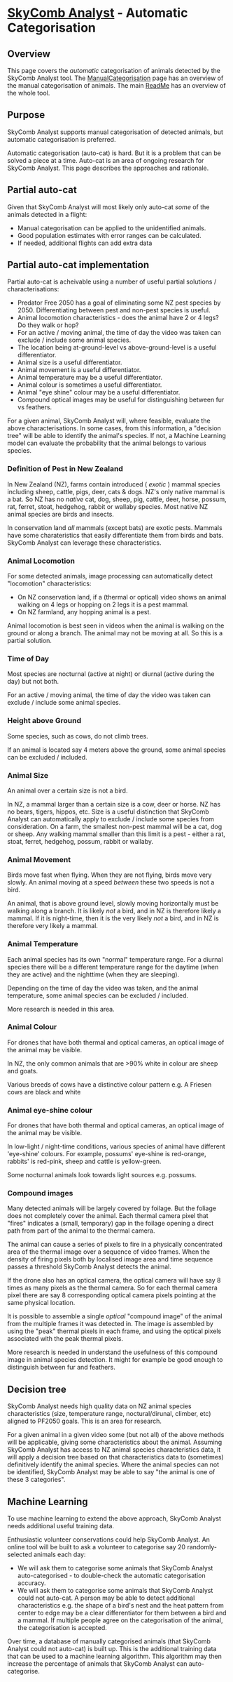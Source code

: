 # [SkyComb Analyst](https://github.com/PhilipQuirke/SkyCombAnalystHelp/blob/main/README.md) - Automatic Categorisation

## Overview
This page covers the *automatic* categorisation of animals detected by the SkyComb Analyst tool.
The [ManualCategorisation](./ManualCategorisation.md) page has an overview of the manual categorisation of animals.
The main [ReadMe](./README.md) has an overview of the whole tool.


## Purpose
SkyComb Analyst supports manual categorisation of detected animals, but automatic categorisation is preferred.

Automatic categorisation (auto-cat) is hard. But it is a problem that can be solved a piece at a time. 
Auto-cat is an area of ongoing research for SkyComb Analyst. This page describes the approaches and rationale.


## Partial auto-cat
Given that SkyComb Analyst will most likely only auto-cat *some* of the animals detected in a flight:
- Manual categorisation can be applied to the unidentified animals. 
- Good population estimates with error ranges can be calculated. 
- If needed, additional flights can add extra data 


## Partial auto-cat implementation
Partial auto-cat is acheivable using a number of useful partial solutions / characterisations:
- Predator Free 2050 has a goal of eliminating some NZ pest species by 2050. Differentiating between pest and non-pest species is useful.
- Animal locomotion characteristics - does the animal have 2 or 4 legs? Do they walk or hop?
- For an active / moving animal, the time of day the video was taken can exclude / include some animal species.  
- The location being at-ground-level vs above-ground-level is a useful differentiator.
- Animal size is a useful differentiator.
- Animal movement is a useful differentiator.
- Animal temperature may be a useful differentiator. 
- Animal colour is sometimes a useful differentiator. 
- Animal "eye shine" colour may be a useful differentiator.  
- Compound optical images may be useful for distinguishing between fur vs feathers.

For a given animal, SkyComb Analyst will, where feasible, evaluate the above characterisations. 
In some cases, from this information, a "decision tree" will be able to identify the animal's species. 
If not, a Machine Learning model can evaluate the probability that the animal belongs to various species.


### Definition of Pest in New Zealand
In New Zealand (NZ), farms contain introduced ( *exotic* ) mammal species including sheep, cattle, pigs, deer, cats & dogs. NZ's only native mammal is a bat. So NZ has no *native* cat, dog, sheep, pig, cattle, deer, horse, possum, rat, ferret, stoat, hedgehog, rabbit or wallaby species. Most native NZ animal species are birds and insects.

In conservation land *all* mammals (except bats) are exotic pests. Mammals have some charateristics that easily differentiate them from birds and bats. SkyComb Analyst can leverage these characteristics.


### Animal Locomotion
For some detected animals, image processing can automatically detect "locomotion" characteristics:
- On NZ conservation land, if a (thermal or optical) video shows an animal walking on 4 legs or hopping on 2 legs it is a pest mammal. 
- On NZ farmland, any hopping animal is a pest. 

Animal locomotion is best seen in videos when the animal is walking on the ground or along a branch. The animal may not be moving at all. So this is a partial solution.


### Time of Day
Most species are nocturnal (active at night) or diurnal (active during the day) but not both.  

For an active / moving animal, the time of day the video was taken can exclude / include some animal species.  


### Height above Ground
Some species, such as cows, do not climb trees.

If an animal is located say 4 meters above the ground, some animal species can be excluded / included.  


### Animal Size
An animal over a certain size is not a bird. 

In NZ, a mammal larger than a certain size is a cow, deer or horse. NZ has no bears, tigers, hippos, etc. Size is a useful distinction that SkyComb Analyst can automatically apply to exclude / include some species from consideration. On a farm, the smallest non-pest mammal will be a cat, dog or sheep. Any walking mammal smaller than this limit is a pest - either a rat, stoat, ferret, hedgehog, possum, rabbit or wallaby.  


### Animal Movement
Birds move fast when flying. When they are not flying, birds move very slowly. An animal moving at a speed *between* these two speeds is not a bird. 

An animal, that is above ground level, slowly moving horizontally must be walking along a branch. It is likely *not* a bird, and in NZ is therefore likely a mammal. If it is night-time, then it is the very likely *not* a bird, and in NZ is therefore very likely a mammal. 


### Animal Temperature
Each animal species has its own "normal" temperature range. For a diurnal species there will be a different temperature range for the daytime (when they are active) and the nighttime (when they are sleeping).  

Depending on the time of day the video was taken, and the animal temperature, some animal species can be excluded / included.

More research is needed in this area.


### Animal Colour
For drones that have both thermal and optical cameras, an optical image of the animal may be visible.  

In NZ, the only common animals that are >90% white in colour are sheep and goats.

Various breeds of cows have a distinctive colour pattern e.g. A Friesen cows are black and white  


### Animal eye-shine colour
For drones that have both thermal and optical cameras, an optical image of the animal may be visible.  

In low-light / night-time conditions, various species of animal have different 'eye-shine' colours. 
For example, possums' eye-shine is red-orange, rabbits' is red-pink, sheep and cattle is yellow-green.

Some nocturnal animals look towards light sources e.g. possums.


### Compound images
Many detected animals will be largely covered by foilage. But the foliage does not completely cover the animal. 
Each thermal camera pixel that "fires" indicates a (small, temporary) gap in the foilage opening a direct path from part of the animal to the thermal camera.

The animal can cause a series of pixels to fire in a physically concentrated area of the thermal image over a sequence of video frames.
When the density of firing pixels both by localised image area and time sequence passes a threshold SkyComb Analyst detects the animal.

If the drone also has an optical camera, the optical camera will have say 8 times as many pixels as the thermal camera. 
So for each thermal camera pixel there are say 8 corresponding optical camera pixels pointing at the same physical location. 

It is possible to assemble a single *optical* "compound image" of the animal from the multiple frames it was detected in.
The image is assembled by using the "peak" thermal pixels in each frame, and using the optical pixels associated with the peak thermal pixels.

More research is needed in understand the usefulness of this compound image in animal species detection.
It might for example be good enough to distinguish between fur and feathers.


## Decision tree
SkyComb Analyst needs high quality data on NZ animal species characteristics (size, temperature range, noctural/dirunal, climber, etc) aligned to PF2050 goals.
This is an area for research.

For a given animal in a given video some (but not all) of the above methods will be applicable, giving some characteristics about the animal. 
Assuming SkyComb Analyst has access to NZ animal species characteristics data, it will apply a decision tree based on that characteristics data to (sometimes) definitively identify the animal species. 
Where the animal species can not be identified, SkyComb Analyst may be able to say "the animal is one of these 3 categories".


## Machine Learning


To use machine learning to extend the above approach, SkyComb Analyst needs additional useful training data.

Enthusiastic volunteer conservations could help SkyComb Analyst.
An online tool will be built to ask a volunteer to categorise say 20 randomly-selected animals each day: 
- We will ask them to categorise some animals that SkyComb Analyst auto-categorised - to double-check the automatic categorisation accuracy.
- We will ask them to categorise some animals that SkyComb Analyst could not auto-cat. A person may be able to detect additional characteristics e.g. the shape of a bird's nest and the heat pattern from center to edge may be a clear differentiator for them between a bird and a mammal. If multiple people agree on the categorisation of the animal, the categorisation is accepted. 

Over time, a database of manually categorised animals (that SkyComb Analyst could not auto-cat) is built up. This is the additional training data that can be used to a machine learning algorithm. This algorithm may then increase the percentage of animals that SkyComb Analyst can auto-categorise.
